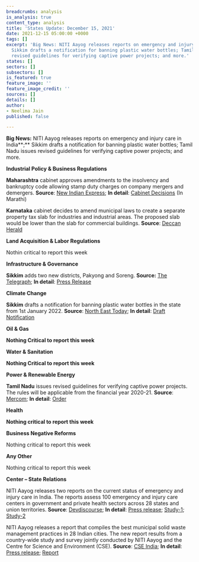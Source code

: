 ```yaml
---
breadcrumbs: analysis
is_analysis: true
content_type: analysis
title: 'States Update: December 15, 2021'
date: 2021-12-15 05:00:00 +0000
tags: []
excerpt: 'Big News: NITI Aayog releases reports on emergency and injury care in India;
  Sikkim drafts a notification for banning plastic water bottles; Tamil Nadu issues
  revised guidelines for verifying captive power projects; and more.'
states: []
sectors: []
subsectors: []
is_featured: true
feature_image: ''
feature_image_credit: ''
sources: []
details: []
author:
- Neelima Jain
published: false

---
```

**Big News:** NITI Aayog releases reports on emergency and injury care in India**;** Sikkim drafts a notification for banning plastic water bottles; Tamil Nadu issues revised guidelines for verifying captive power projects; and more.

**Industrial Policy & Business Regulations**

**Maharashtra** cabinet approves amendments to the insolvency and bankruptcy code allowing stamp duty charges on company mergers and demergers. **Source**: [New Indian Express](https://www.newindianexpress.com/nation/2021/dec/08/maharashtra-govt-to-amend-law-to-charge-stamp-duty-on-approved-plans-of-company-merger-demerger-2393295.html); **In detail**: [Cabinet Decisions](https://www.maharashtra.gov.in/Site/upload/CabinetDecision/English/08-12-2021%20Cabinet%20Decision%20(Meeting%20No.91).pdf) (In Marathi)

**Karnataka** cabinet decides to amend municipal laws to create a separate property tax slab for industries and industrial areas. The proposed slab would be lower than the slab for commercial buildings. **Source**: [Deccan Herald](https://www.deccanherald.com/state/top-karnataka-stories/separate-property-tax-for-industries-in-karnataka-soon-1059214.html)

**Land Acquisition & Labor Regulations**

Nothin critical to report this week

**Infrastructure & Governance**

**Sikkim** adds two new districts, Pakyong and Soreng. **Source:** [The Telegraph](https://www.telegraphindia.com/states/two-new-districts-to-be-created-in-sikkim/cid/1842637); **In detail**: [Press Release](https://sikkim.gov.in/uploads/SikkimHerald/English_8Dec_0_20211208.pdf)

**Climate Change**

**Sikkim** drafts a notification for banning plastic water bottles in the state from 1st January 2022. **Source**: [North East Today](https://www.northeasttoday.in/2021/12/11/draft-notification-approved-on-banning-plastic-water-bottles-in-state-of-sikkim/); **In detail**: [Draft Notification](http://sikenvis.nic.in/WriteReadData/UserFiles/file/Draft%20Notification_Plastic%20Water%20Bottles.pdf?fbclid=IwAR21LQtn5f5C3mhuNNfNTLljAwq7FXPJvQ3XZHwDgnVG7iPx9XiZzNbA0cg)

**Oil & Gas**

**Nothing Critical to report this week**

**Water & Sanitation**

**Nothing Critical to report this week**

**Power & Renewable Energy**

**Tamil Nadu** issues revised guidelines for verifying captive power projects. The rules will be applicable from the financial year 2020-21. **Source**: [Mercom](https://mercomindia.com/tamil-nadu-issues-revised-guidelines-captive-power/); **In detail**: [Order](http://www.tnerc.gov.in/PressRelease/files/PR-021220211536Eng.pdf)

**Health**

**Nothing critical to report this week**

**Business Negative Reforms**

Nothing critical to report this week

**Any Other**

Nothing critical to report this week

**Center – State Relations**

NITI Aayog releases two reports on the current status of emergency and injury care in India. The reports assess 100 emergency and injury care centers in government and private health sectors across 28 states and union territories. **Source**: [Devdiscourse](https://www.devdiscourse.com/article/headlines/1841956-niti-aayog-releases-reports-on-country-level-status-of-emergency-and-injury-care); **In detail**: [Press release](https://pib.gov.in/PressReleasePage.aspx?PRID=1780041); [Study-1](https://www.niti.gov.in/sites/default/files/2021-12/AIIMS_STUDY_1.pdf); [Study-2](https://www.niti.gov.in/sites/default/files/2021-12/AIIMS_STUDY_2_0.pdf)

NITI Aayog releases a report that compiles the best municipal solid waste management practices in 28 Indian cities. The new report results from a country-wide study and survey jointly conducted by NITI Aayog and the Centre for Science and Environment (CSE). **Source**: [CSE India](https://www.cseindia.org/cse-and-niti-aayog-release-waste-wise-cities-compendium-of-best-practices-in-municipal-solid-waste-management-11074); **In detail**: [Press release](https://pib.gov.in/PressReleasePage.aspx?PRID=1778734); [Report](https://www.cseindia.org/how-are-indian-cities-managing-their-waste--11071)